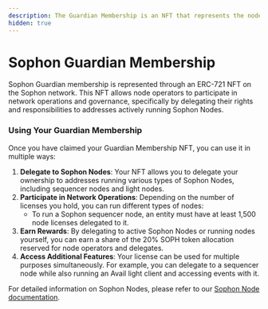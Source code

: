 ```yaml
---
description: The Guardian Membership is an NFT that represents the node licenses.
hidden: true
---
```


# Sophon Guardian Membership

Sophon Guardian membership is represented through an ERC-721 NFT on the Sophon network. This NFT allows node operators to participate in network operations and governance, specifically by delegating their rights and responsibilities to addresses actively running Sophon Nodes.

### Using Your Guardian Membership

Once you have claimed your Guardian Membership NFT, you can use it in multiple ways:

1. **Delegate to Sophon Nodes**: Your NFT allows you to delegate your ownership to addresses running various types of Sophon Nodes, including sequencer nodes and light nodes.
2. **Participate in Network Operations**: Depending on the number of licenses you hold, you can run different types of nodes:
   * To run a Sophon sequencer node, an entity must have at least 1,500 node licenses delegated to it.
3. **Earn Rewards**: By delegating to active Sophon Nodes or running nodes yourself, you can earn a share of the 20% SOPH token allocation reserved for node operators and delegates.
4. **Access Additional Features**: Your license can be used for multiple purposes simultaneously. For example, you can delegate to a sequencer node while also running an Avail light client and accessing events with it.

For detailed information on Sophon Nodes, please refer to our [Sophon Node documentation](https://docs.sophon.xyz/nodes/sophon-node).
